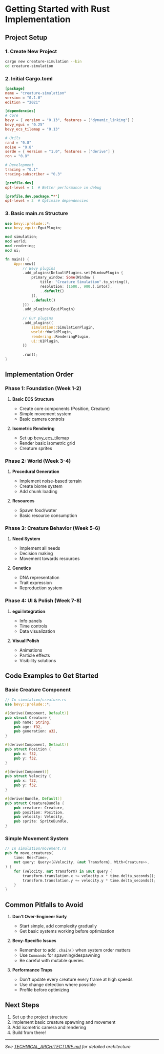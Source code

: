 # Getting Started with Rust Implementation

## Project Setup

### 1. Create New Project
```bash
cargo new creature-simulation --bin
cd creature-simulation
```

### 2. Initial Cargo.toml
```toml
[package]
name = "creature-simulation"
version = "0.1.0"
edition = "2021"

[dependencies]
# Core
bevy = { version = "0.13", features = ["dynamic_linking"] }
bevy_egui = "0.25"
bevy_ecs_tilemap = "0.13"

# Utils
rand = "0.8"
noise = "0.8"
serde = { version = "1.0", features = ["derive"] }
ron = "0.8"

# Development
tracing = "0.1"
tracing-subscriber = "0.3"

[profile.dev]
opt-level = 1  # Better performance in debug

[profile.dev.package."*"]
opt-level = 3  # Optimize dependencies
```

### 3. Basic main.rs Structure
```rust
use bevy::prelude::*;
use bevy_egui::EguiPlugin;

mod simulation;
mod world;
mod rendering;
mod ui;

fn main() {
    App::new()
        // Bevy plugins
        .add_plugins(DefaultPlugins.set(WindowPlugin {
            primary_window: Some(Window {
                title: "Creature Simulation".to_string(),
                resolution: (1600., 900.).into(),
                ..default()
            }),
            ..default()
        }))
        .add_plugins(EguiPlugin)
        
        // Our plugins
        .add_plugins((
            simulation::SimulationPlugin,
            world::WorldPlugin,
            rendering::RenderingPlugin,
            ui::UIPlugin,
        ))
        
        .run();
}
```

## Implementation Order

### Phase 1: Foundation (Week 1-2)
1. **Basic ECS Structure**
   - Create core components (Position, Creature)
   - Simple movement system
   - Basic camera controls

2. **Isometric Rendering**
   - Set up bevy_ecs_tilemap
   - Render basic isometric grid
   - Creature sprites

### Phase 2: World (Week 3-4)
1. **Procedural Generation**
   - Implement noise-based terrain
   - Create biome system
   - Add chunk loading

2. **Resources**
   - Spawn food/water
   - Basic resource consumption

### Phase 3: Creature Behavior (Week 5-6)
1. **Need System**
   - Implement all needs
   - Decision making
   - Movement towards resources

2. **Genetics**
   - DNA representation
   - Trait expression
   - Reproduction system

### Phase 4: UI & Polish (Week 7-8)
1. **egui Integration**
   - Info panels
   - Time controls
   - Data visualization

2. **Visual Polish**
   - Animations
   - Particle effects
   - Visibility solutions

## Code Examples to Get Started

### Basic Creature Component
```rust
// In simulation/creature.rs
use bevy::prelude::*;

#[derive(Component, Default)]
pub struct Creature {
    pub name: String,
    pub age: f32,
    pub generation: u32,
}

#[derive(Component, Default)]
pub struct Position {
    pub x: f32,
    pub y: f32,
}

#[derive(Component)]
pub struct Velocity {
    pub x: f32,
    pub y: f32,
}

#[derive(Bundle, Default)]
pub struct CreatureBundle {
    pub creature: Creature,
    pub position: Position,
    pub velocity: Velocity,
    pub sprite: SpriteBundle,
}
```

### Simple Movement System
```rust
// In simulation/movement.rs
pub fn move_creatures(
    time: Res<Time>,
    mut query: Query<(&Velocity, &mut Transform), With<Creature>>,
) {
    for (velocity, mut transform) in &mut query {
        transform.translation.x += velocity.x * time.delta_seconds();
        transform.translation.y += velocity.y * time.delta_seconds();
    }
}
```

## Common Pitfalls to Avoid

1. **Don't Over-Engineer Early**
   - Start simple, add complexity gradually
   - Get basic systems working before optimization

2. **Bevy-Specific Issues**
   - Remember to add `.chain()` when system order matters
   - Use `Commands` for spawning/despawning
   - Be careful with mutable queries

3. **Performance Traps**
   - Don't update every creature every frame at high speeds
   - Use change detection where possible
   - Profile before optimizing

## Next Steps
1. Set up the project structure
2. Implement basic creature spawning and movement
3. Add isometric camera and rendering
4. Build from there!

---
*See [TECHNICAL_ARCHITECTURE.md](./TECHNICAL_ARCHITECTURE.md) for detailed architecture*